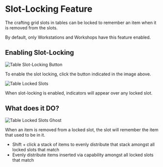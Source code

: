 # Slot-Locking Feature

The crafting grid slots in tables can be locked to remember an item when it is removed from the slots.

By default, only Workstations and Workshops have this feature enabled.

## Enabling Slot-Locking

![Table Slot-Locking Button](../images/table-slot-locking-button.png)

To enable the slot locking, click the button indicated in the image above.

![Table Locked Slots](../images/table-locked-slots.png)

When slot-locking is enabled, indicators will appear over any locked slot.

## What does it DO?

![Table Locked Slots Ghost](../images/table-locked-slots-ghost.png)

When an item is removed from a locked slot, the slot will remember the item that used to be in it.

* Shift + click a stack of items to evenly distribute that stack amongst all locked slots that match
* Evenly distribute items inserted via capability amongst all locked slots that match
